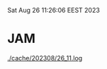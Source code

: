 Sat Aug 26 11:26:06 EEST 2023
# JAM
<a href='./cache/202308/26_11.log'>./cache/202308/26_11.log</a>
